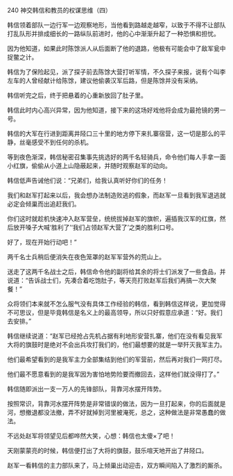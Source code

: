 240 神交韩信和教员的权谋思维（四）



韩信领着部队一边行军一边观察地形，当他看到路越走越窄，以致于不得不让部队打乱队形并排成细长的一路纵队前进时，他的心中渐渐升起了一种恐惧和担忧。

因为他知道，如果此时陈馀派人从后面断了他的退路，他极有可能会中了敌军瓮中捉鳖之计。



韩信为了保险起见，派了探子前去陈馀大营打听军情，不久探子来报，说有个叫李左车的人曾经献计给陈馀，建议他偷袭汉军后路，但是陈馀并没有采纳。

韩信听完之后，终于把悬着的心重新放回了肚子里。

韩信此时内心高兴异常，因为他知道，接下来的这场好戏他将会成为最抢镜的男一号。



韩信的大军在行进到距离井陉口三十里的地方停下来扎寨宿营，这一切是那么的平静，丝毫感受不到任何的杀机。

等到夜色渐深，韩信秘密召集事先挑选好的两千名轻骑兵，命令他们每人手拿一面小红旗，偷偷从小道上山隐蔽起来，并随时观察赵军的动向。

韩信低声告诫他们说：“兄弟们，给我认真听好你们的任务！

我们和赵军打起来以后，我会想办法制造败逃的假象，而赵军一旦看到我军退逃就必定会倾巢而出追赶我们。

你们这时就趁机快速冲入赵军营垒，统统拔掉赵军的旗帜，遍插我汉军的红旗，然后放开嗓子大喊‘胜利了’‘我们占领赵军大营了’之类的胜利口号。

好了，现在开始行动吧！”



两千名士兵稍后便消失在夜色笼罩的赵军军营外的荒山上。

送走了这两千名战士之后，韩信命令他的副将给其余的将士们派发了一些食品，并说道：“告诉战士们，先凑合着吃饱肚子，等天亮打败赵军后我们再搞一次大聚餐！”

众将领们本来就不怎么服气没有具体工作经验的韩信，看到韩信这样说，更加觉得不可思议，但是毕竟韩信是名义上的最高领导，所以只好假意应承道：“好。我们去安排。”



韩信继续说道：“赵军已经抢占先机占据有利地形安营扎寨，他们在没有看见我军大将的旗鼓时是绝对不会出兵攻打我们的，他们最想要的就是一举歼灭我军主力。

他们最希望看到的是我军主力全部集结到他们的军营前，然后再对我们一网打尽。

他们最不愿意看到的是我军因为害怕地势险要而撤回去，这样他们就没得打了。”



韩信随即派出一支一万人的先锋部队，背靠河水摆开阵势。

按照常识，背靠河水摆开阵势是非常错误的做法，因为一旦打起来，你的后面就是河，想撤退都没法撤，弄不好就掉到河里被淹死，总之，这种做法是非常愚蠢的做法。

不远处赵军将领望见后都哗然大笑，心想：韩信也太傻×了吧！



天刚蒙蒙亮的时候，韩信便打出了大将的旗鼓，鼓乐喧天地开出了井陉口。

赵军一看韩信的主力部队来了，马上倾巢出动迎击，双方瞬间陷入了激烈的厮杀。

